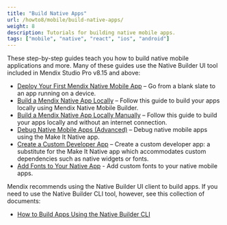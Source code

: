 ```yaml
---
title: "Build Native Apps"
url: /howto8/mobile/build-native-apps/
weight: 8
description: Tutorials for building native mobile apps.
tags: ["mobile", "native", "react", "ios", "android"]
---
```


These step-by-step guides teach you how to build native mobile applications and more. Many of these guides use the Native Builder UI tool included in Mendix Studio Pro v8.15 and above:

* [Deploy Your First Mendix Native Mobile App](/howto8/mobile/deploying-native-app/) – Go from a blank slate to an app running on a device.
* [Build a Mendix Native App Locally](/howto8/mobile/native-build-locally/) – Follow this guide to build your apps locally using Mendix Native Mobile Builder.
* [Build a Mendix Native App Locally Manually](/howto8/mobile/native-build-locally-manually/) – Follow this guide to build your apps locally and without an internet connection.
* [Debug Native Mobile Apps (Advanced)](/howto8/mobile/native-debug/) – Debug native mobile apps using the Make It Native app.
* [Create a Custom Developer App](/howto8/mobile/how-to-devapps/) – Create a custom developer app: a substitute for the Make It Native app which accommodates custom dependencies such as native widgets or fonts.
* [Add Fonts to Your Native App](/howto8/mobile/native-custom-fonts/) - Add custom fonts to your native mobile apps.

Mendix recommends using the Native Builder UI client to build apps. If you need to use the Native Builder CLI tool, however, see this collection of documents:

* [How to Build Apps Using the Native Builder CLI](/howto8/mobile/use-cli-docs/)
